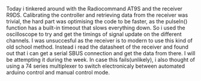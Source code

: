 Today i tinkered around with the Radiocommand AT9S and the receiver R9DS.
Calibrating the controller and retrieving data from the receiver was trivial, the hard part was optimising the code to be faster, as the pulseIn() function has a built-in timeout that slows everything down.
So i used the oscilloscope to try and get the timings of signal update on the different channels. I was unsuccesful as the receiver is to modern to use this kind of old school method.
Instead i read the datasheet of the receiver and found out that i can get a serial SBUS connection and get the data from there. I will be attempting it during the week. 
In case this fails(unlikely), i also thought of using a 74 series multiplexer to switch electronicaly between automated arduino control and manual control mode.  
